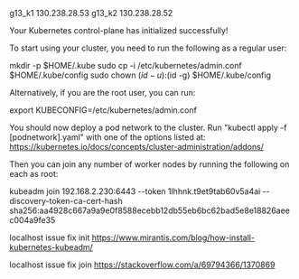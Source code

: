 g13_k1	130.238.28.53
g13_k2	130.238.28.52

Your Kubernetes control-plane has initialized successfully!

To start using your cluster, you need to run the following as a regular user:

  mkdir -p $HOME/.kube
  sudo cp -i /etc/kubernetes/admin.conf $HOME/.kube/config
  sudo chown $(id -u):$(id -g) $HOME/.kube/config

Alternatively, if you are the root user, you can run:

  export KUBECONFIG=/etc/kubernetes/admin.conf

You should now deploy a pod network to the cluster.
Run "kubectl apply -f [podnetwork].yaml" with one of the options listed at:
  https://kubernetes.io/docs/concepts/cluster-administration/addons/

Then you can join any number of worker nodes by running the following on each as root:

kubeadm join 192.168.2.230:6443 --token 1lhhnk.t9et9tab60v5a4ai --discovery-token-ca-cert-hash sha256:aa4928c667a9a9e0f8588ecebb12db55eb6bc62bad5e8e18826aeec004a9fe35


localhost issue fix init
https://www.mirantis.com/blog/how-install-kubernetes-kubeadm/

localhost issue fix join
https://stackoverflow.com/a/69794366/1370869
